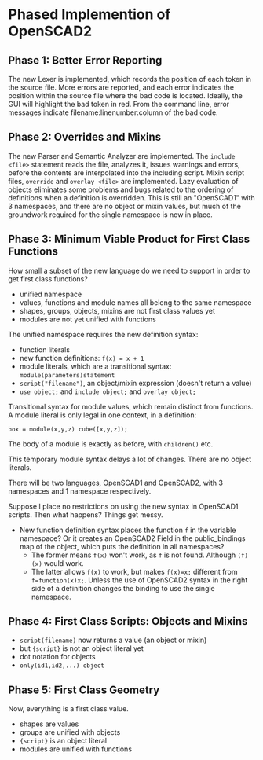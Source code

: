 # Phased Implemention of OpenSCAD2

## Phase 1: Better Error Reporting
The new Lexer is implemented, which records the position of each token in the source file.
More errors are reported, and each error indicates the position within the source file
where the bad code is located. Ideally, the GUI will highlight the bad token in red.
From the command line, error messages indicate filename:linenumber:column of the bad code.

## Phase 2: Overrides and Mixins
The new Parser and Semantic Analyzer are implemented.
The `include <file>` statement reads the file, analyzes it, issues warnings and errors,
before the contents are interpolated into the including script.
Mixin script files, `override` and `overlay <file>` are implemented.
Lazy evaluation of objects eliminates some problems and bugs related to the ordering of
definitions when a definition is overridden.
This is still an "OpenSCAD1" with 3 namespaces, and there are no object or mixin values,
but much of the groundwork
required for the single namespace is now in place.

## Phase 3: Minimum Viable Product for First Class Functions
How small a subset of the new language do we need to support in order to get first class functions?
* unified namespace
* values, functions and module names all belong to the same namespace
* shapes, groups, objects, mixins are not first class values yet
* modules are not yet unified with functions

The unified namespace requires the new definition syntax:
* function literals
* new function definitions: `f(x) = x + 1`
* module literals, which are a transitional syntax: `module(parameters)statement`
* `script("filename")`, an object/mixin expression (doesn't return a value)
* `use object;` and `include object;` and `overlay object;`

Transitional syntax for module values, which remain distinct from functions.
A module literal is only legal in one context, in a definition:
```
box = module(x,y,z) cube([x,y,z]);
```
The body of a module is exactly as before, with `children()` etc.

This temporary module syntax delays a lot of changes.
There are no object literals.

There will be two languages, OpenSCAD1 and OpenSCAD2,
with 3 namespaces and 1 namespace respectively.

Suppose I place no restrictions on using the new syntax in OpenSCAD1 scripts.
Then what happens? Things get messy.
* New function definition syntax places the function `f` in the variable namespace?
  Or it creates an OpenSCAD2 Field in the public_bindings map of the object,
  which puts the definition in all namespaces?
  * The former means `f(x)` won't work, as `f` is not found.
    Although `(f)(x)` would work.
  * The latter allows `f(x)` to work,
    but makes `f(x)=x;` different from `f=function(x)x;`.
    Unless the use of OpenSCAD2 syntax in the right side of a definition
    changes the binding to use the single namespace.

## Phase 4: First Class Scripts: Objects and Mixins
* `script(filename)` now returns a value (an object or mixin)
* but `{script}` is not an object literal yet
* dot notation for objects
* `only(id1,id2,...) object`

## Phase 5: First Class Geometry
Now, everything is a first class value.
* shapes are values
* groups are unified with objects
* `{script}` is an object literal
* modules are unified with functions
